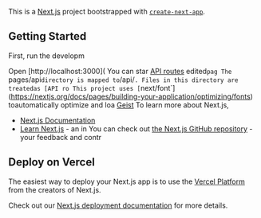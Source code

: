 This is a [Next.js](https://nextjs.org) project bootstrapped with [`create-next-app`](https://nextjs.org/docs/pages/api-reference/create-next-app).

## Getting Started

First, run the developm

Open [http://localhost:3000](
You can star
[API routes](https://nextjs.org/docs/pages/building-your-application/routng/ap-routes)
edited`pag
The `pages/api` directory is mapped to `/api/`. Files in this directory are treatedas [API ro
This project uses [`next/font`](https://nextjs.org/docs/pages/building-your-application/optimizing/fonts) toautomatically optimize and loa [Geist](https://verc)
To learn more about Next.js, 
- [Next.js Documentation](https://nextjs.org/docs) 
- [Learn Next.js](https://nextjs.org/learn-pages-router) - an in
You can check out [the Next.js GitHub repository](https://github.com/vercel/next.js) - your feedback and contr

## Deploy on Vercel

The easiest way to deploy your Next.js app is to use the [Vercel Platform](https://vercel.com/new?utm_medium=default-template&filter=next.js&utm_source=create-next-app&utm_campaign=create-next-app-readme) from the creators of Next.js.

Check out our [Next.js deployment documentation](https://nextjs.org/docs/pages/building-your-application/deploying) for more details.
